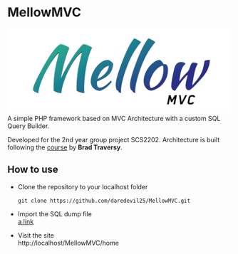 # MellowMVC
![logo](./public/logo/logo_banner.png)
A simple PHP framework based on MVC Architecture with a custom SQL Query Builder. 

Developed for the 2nd year group project SCS2202.
Architecture is built following the [course](https://www.udemy.com/course/object-oriented-php-mvc/) by **Brad Traversy**.

## How to use
- Clone the repository to your localhost folder  
  ```
  git clone https://github.com/daredevil25/MellowMVC.git
  ```

- Import the SQL dump file  
  [a link](./public/resources/mellowmvc_db.sql)

- Visit the site  
  http://localhost/MellowMVC/home 
